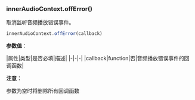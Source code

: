 ### innerAudioContext.offError()

取消监听音频播放错误事件。

```js
innerAudioContext.offError(callback)
```

**参数值**：

|属性|类型|是否必填|描述|
|-|-|-|
|callback|function|否|音频播放错误事件的回调函数|

**注意**：

参数为空时将删除所有回调函数
